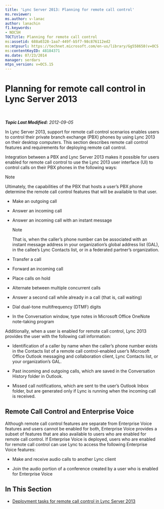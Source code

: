 ```yaml
---
title: 'Lync Server 2013: Planning for remote call control'
ms.reviewer: 
ms.author: v-lanac
author: lanachin
f1.keywords:
- NOCSH
TOCTitle: Planning for remote call control
ms:assetid: 688a0328-1aa7-449f-b5f7-98c876112ed2
ms:mtpsurl: https://technet.microsoft.com/en-us/library/Gg558658(v=OCS.15)
ms:contentKeyID: 48184371
ms.date: 07/23/2014
manager: serdars
mtps_version: v=OCS.15
---
```


<div data-xmlns="http://www.w3.org/1999/xhtml">

<div class="topic" data-xmlns="http://www.w3.org/1999/xhtml" data-msxsl="urn:schemas-microsoft-com:xslt" data-cs="https://msdn.microsoft.com/">

<div data-asp="https://msdn2.microsoft.com/asp">

# Planning for remote call control in Lync Server 2013

</div>

<div id="mainSection">

<div id="mainBody">

<span> </span>

_**Topic Last Modified:** 2012-09-05_

In Lync Server 2013, support for remote call control scenarios enables users to control their private branch exchange (PBX) phones by using Lync 2013 on their desktop computers. This section describes remote call control features and requirements for deploying remote call control.

Integration between a PBX and Lync Server 2013 makes it possible for users enabled for remote call control to use the Lync 2013 user interface (UI) to control calls on their PBX phones in the following ways:

<div>


> [!NOTE]  
> Ultimately, the capabilities of the PBX that hosts a user’s PBX phone determine the remote call control features that will be available to that user.



</div>

  - Make an outgoing call

  - Answer an incoming call

  - Answer an incoming call with an instant message
    
    <div>
    

    > [!NOTE]  
    > That is, when the caller’s phone number can be associated with an instant message address in your organization’s global address list (GAL), in the callee’s Lync Contacts list, or in a federated partner’s organization.

    
    </div>

  - Transfer a call

  - Forward an incoming call

  - Place calls on hold

  - Alternate between multiple concurrent calls

  - Answer a second call while already in a call (that is, call waiting)

  - Dial dual-tone multifrequency (DTMF) digits

  - In the Conversation window, type notes in Microsoft Office OneNote note-taking program

Additionally, when a user is enabled for remote call control, Lync 2013 provides the user with the following call information:

  - Identification of a caller by name when the caller’s phone number exists in the Contacts list of a remote call control-enabled user’s Microsoft Office Outlook messaging and collaboration client, Lync Contacts list, or your organization’s GAL.

  - Past incoming and outgoing calls, which are saved in the Conversation History folder in Outlook.

  - Missed call notifications, which are sent to the user’s Outlook Inbox folder, but are generated only if Lync is running when the incoming call is received.

<div>

## Remote Call Control and Enterprise Voice

Although remote call control features are separate from Enterprise Voice features and users cannot be enabled for both, Enterprise Voice provides a subset of features that are also available to users who are enabled for remote call control. If Enterprise Voice is deployed, users who are enabled for remote call control can use Lync to access the following Enterprise Voice features:

  - Make and receive audio calls to another Lync client

  - Join the audio portion of a conference created by a user who is enabled for Enterprise Voice

</div>

<div>

## In This Section

  - [Deployment tasks for remote call control in Lync Server 2013](lync-server-2013-deployment-tasks-for-remote-call-control.md)

</div>

</div>

<span> </span>

</div>

</div>

</div>

